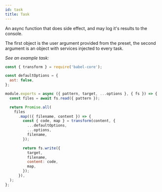 ```yaml
---
id: task
title: Task
---
```


An async function that does side effect, and may log it's results to the console.

The first object is the user argument provided from the preset, the second argument is an object with services injected to every task.

_See an example task:_

```js
const { transform } = require('babel-core');

const defaultOptions = {
  ast: false,
};

module.exports = async ({ pattern, target, ...options }, { fs }) => {
  const files = await fs.read({ pattern });

  return Promise.all(
    files
      .map(({ filename, content }) => {
        const { code, map } = transform(content, {
          ...defaultOptions,
          ...options,
          filename,
        });

        return fs.write({
          target,
          filename,
          content: code,
          map,
        });
      }),
  );
};
```
